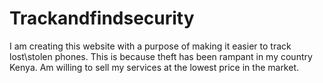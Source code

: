 # Trackandfindsecurity
I am creating this website with a purpose of making it easier to track lost\stolen phones. This is because theft has been rampant in my country Kenya. Am willing to sell my services at the lowest price in the market.
